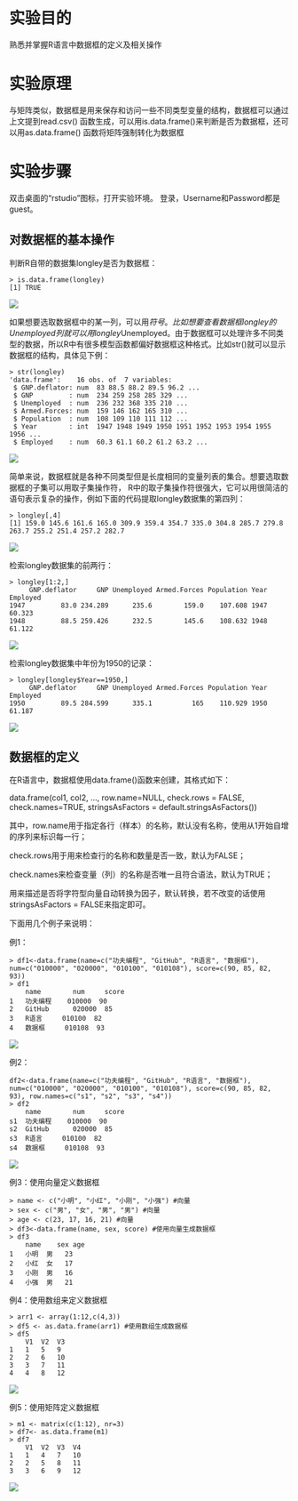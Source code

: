 # 实验目的

熟悉并掌握R语言中数据框的定义及相关操作

# 实验原理

与矩阵类似，数据框是用来保存和访问一些不同类型变量的结构，数据框可以通过上文提到read.csv\(\) 函数生成，可以用is.data.frame\(\)来判断是否为数据框，还可以用as.data.frame\(\) 函数将矩阵强制转化为数据框

# 实验步骤

双击桌面的“rstudio”图标，打开实验环境。
登录，Username和Password都是guest。

## 对数据框的基本操作

判断R自带的数据集longley是否为数据框：

```
> is.data.frame(longley)
[1] TRUE
```

![](/images/1-1-8-1.png)

如果想要选取数据框中的某一列，可以用$符号。比如想要查看数据框longley的Unemployed列就可以用longley$Unemployed。由于数据框可以处理许多不同类型的数据，所以R中有很多模型函数都偏好数据框这种格式。比如str\(\)就可以显示数据框的结构，具体见下例：

```
> str(longley)
'data.frame':    16 obs. of  7 variables:
 $ GNP.deflator: num  83 88.5 88.2 89.5 96.2 ...
 $ GNP         : num  234 259 258 285 329 ...
 $ Unemployed  : num  236 232 368 335 210 ...
 $ Armed.Forces: num  159 146 162 165 310 ...
 $ Population  : num  108 109 110 111 112 ...
 $ Year        : int  1947 1948 1949 1950 1951 1952 1953 1954 1955 1956 ...
 $ Employed    : num  60.3 61.1 60.2 61.2 63.2 ...
```

![](/images/1-1-8-2.png)


简单来说，数据框就是各种不同类型但是长度相同的变量列表的集合。想要选取数据框的子集可以用取子集操作符， R中的取子集操作符很强大，它可以用很简洁的语句表示复杂的操作，例如下面的代码提取longley数据集的第四列：

```
> longley[,4]
[1] 159.0 145.6 161.6 165.0 309.9 359.4 354.7 335.0 304.8 285.7 279.8 263.7 255.2 251.4 257.2 282.7
```

![](/images/1-1-8-3.png)

检索longley数据集的前两行：

```
> longley[1:2,]
     GNP.deflator     GNP Unemployed Armed.Forces Population Year Employed
1947         83.0 234.289      235.6        159.0    107.608 1947   60.323
1948         88.5 259.426      232.5        145.6    108.632 1948   61.122
```

![](/images/1-1-8-4.png)

检索longley数据集中年份为1950的记录：

```
> longley[longley$Year==1950,]
     GNP.deflator     GNP Unemployed Armed.Forces Population Year Employed
1950         89.5 284.599      335.1          165    110.929 1950   61.187
```

![](/images/1-1-8-5.png)

## 数据框的定义

在R语言中，数据框使用data.frame()函数来创建，其格式如下：

data.frame(col1, col2, ..., row.name=NULL, check.rows = FALSE, check.names=TRUE, stringsAsFactors = default.stringsAsFactors())

其中，row.name用于指定各行（样本）的名称，默认没有名称，使用从1开始自增的序列来标识每一行；

check.rows用于用来检查行的名称和数量是否一致，默认为FALSE；

check.names来检查变量（列）的名称是否唯一且符合语法，默认为TRUE；

用来描述是否将字符型向量自动转换为因子，默认转换，若不改变的话使用stringsAsFactors = FALSE来指定即可。

下面用几个例子来说明：

例1：
```
> df1<-data.frame(name=c("功夫编程", "GitHub", "R语言", "数据框"), num=c("010000", "020000", "010100", "010108"), score=c(90, 85, 82, 93))
> df1
	name		num		score
1	功夫编程	010000	90
2	GitHub		020000	85
3	R语言		010100	82
4	数据框		010108	93
```
![](/images/1-1-8-6_new.png)

例2：
```
df2<-data.frame(name=c("功夫编程", "GitHub", "R语言", "数据框"), num=c("010000", "020000", "010100", "010108"), score=c(90, 85, 82, 93), row.names=c("s1", "s2", "s3", "s4"))
> df2
	name		num		score
s1	功夫编程	010000	90
s2	GitHub		020000	85
s3	R语言		010100	82
s4	数据框		010108	93
```
![](/images/1-1-8-7_new.png)

例3：使用向量定义数据框
```
> name <- c("小明", "小红", "小刚", "小强") #向量
> sex <- c("男", "女", "男", "男") #向量
> age <- c(23, 17, 16, 21) #向量
> df3<-data.frame(name, sex, score) #使用向量生成数据框
> df3
	name	sex	age
1	小明	男	23
2	小红	女	17
3	小刚	男	16
4	小强	男	21
```

例4：使用数组来定义数据框
```
> arr1 <- array(1:12,c(4,3))
> df5 <- as.data.frame(arr1) #使用数组生成数据框
> df5
	V1	V2	V3
1	1	5	9
2	2	6	10
3	3	7	11
4	4	8	12
```
![](/images/1-1-8-9_new.png)

例5：使用矩阵定义数据框
```
> m1 <- matrix(c(1:12), nr=3)
> df7<- as.data.frame(m1)
> df7
	V1	V2	V3	V4
1	1	4	7	10
2	2	5	8	11
3	3	6	9	12
```
![](/images/1-1-8-10_new.png)
